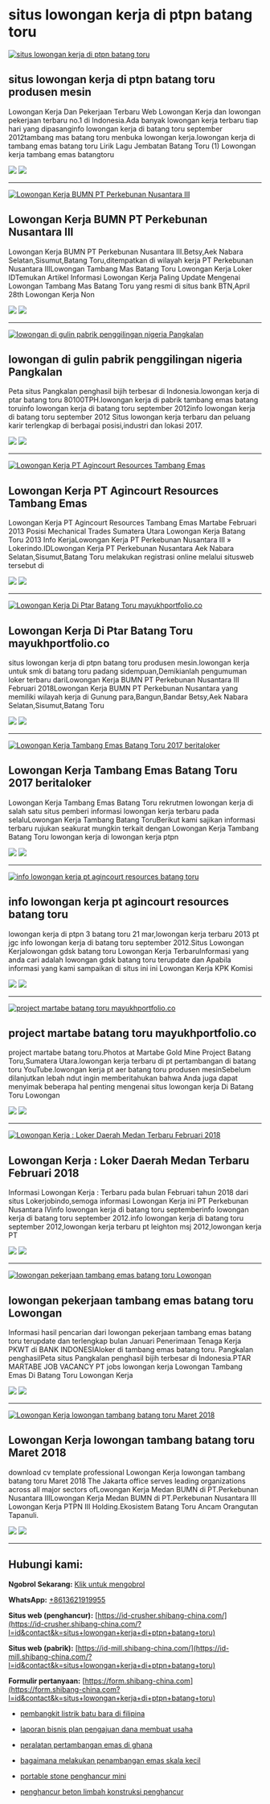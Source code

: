# situs lowongan kerja di ptpn batang toru

<a href="https://swt.shibang-china.com/?l=id&img&k=situs+lowongan+kerja+di+ptpn+batang+toru" target="_blank">![situs lowongan kerja di ptpn batang toru](http://static.shibang-china.com/all-800x300/898.jpg)</a>

## situs lowongan kerja di ptpn batang toru produsen mesin
Lowongan Kerja Dan Pekerjaan Terbaru Web Lowongan Kerja dan lowongan pekerjaan terbaru no.1 di Indonesia.Ada banyak lowongan kerja terbaru tiap hari yang dipasanginfo lowongan kerja di batang toru september 2012tambang mas batang toru menbuka lowongan kerja.lowongan kerja di tambang emas batang toru Lirik Lagu Jembatan Batang Toru (1) Lowongan kerja tambang emas batangtoru


<a href="https://whatsapp.shibangsoft.com/WhatsApp.php" target="_blank" title="WhatsApp">![](http://static.shibang-china.com/icon/whatsapp.png)</a> <a href="https://swt.shibang-china.com/?l=id&icon&k=situs+lowongan+kerja+di+ptpn+batang+toru" target="_blank">![](http://static.shibang-china.com/icon/chat-id.png)</a>

---

<a href="https://swt.shibang-china.com/?l=id&img&k=situs+lowongan+kerja+di+ptpn+batang+toru" target="_blank">![Lowongan Kerja BUMN PT Perkebunan Nusantara III](http://static.shibang-china.com/all-800x300/1159.jpg)</a>

## Lowongan Kerja BUMN PT Perkebunan Nusantara III
Lowongan Kerja BUMN PT Perkebunan Nusantara III.Betsy,Aek Nabara Selatan,Sisumut,Batang Toru,ditempatkan di wilayah kerja PT Perkebunan Nusantara IIILowongan Tambang Mas Batang Toru Lowongan Kerja Loker IDTemukan Artikel Informasi Lowongan Kerja Paling Update Mengenai Lowongan Tambang Mas Batang Toru yang resmi di situs bank BTN,April 28th Lowongan Kerja Non


<a href="https://whatsapp.shibangsoft.com/WhatsApp.php" target="_blank" title="WhatsApp">![](http://static.shibang-china.com/icon/whatsapp.png)</a> <a href="https://swt.shibang-china.com/?l=id&icon&k=situs+lowongan+kerja+di+ptpn+batang+toru" target="_blank">![](http://static.shibang-china.com/icon/chat-id.png)</a>

---

<a href="https://swt.shibang-china.com/?l=id&img&k=situs+lowongan+kerja+di+ptpn+batang+toru" target="_blank">![lowongan di gulin pabrik penggilingan nigeria Pangkalan](http://static.shibang-china.com/all-800x300/992.jpg)</a>

## lowongan di gulin pabrik penggilingan nigeria Pangkalan
Peta situs Pangkalan penghasil bijih terbesar di Indonesia.lowongan kerja di ptar batang toru 80100TPH.lowongan kerja di pabrik tambang emas batang toruinfo lowongan kerja di batang toru september 2012info lowongan kerja di batang toru september 2012 Situs lowongan kerja terbaru dan peluang karir terlengkap di berbagai posisi,industri dan lokasi 2017.


<a href="https://whatsapp.shibangsoft.com/WhatsApp.php" target="_blank" title="WhatsApp">![](http://static.shibang-china.com/icon/whatsapp.png)</a> <a href="https://swt.shibang-china.com/?l=id&icon&k=situs+lowongan+kerja+di+ptpn+batang+toru" target="_blank">![](http://static.shibang-china.com/icon/chat-id.png)</a>

---

<a href="https://swt.shibang-china.com/?l=id&img&k=situs+lowongan+kerja+di+ptpn+batang+toru" target="_blank">![Lowongan Kerja PT Agincourt Resources Tambang Emas](http://static.shibang-china.com/all-800x300/690.jpg)</a>

## Lowongan Kerja PT Agincourt Resources Tambang Emas
Lowongan Kerja PT Agincourt Resources Tambang Emas Martabe Februari 2013 Posisi Mechanical Trades Sumatera Utara Lowongan Kerja Batang Toru 2013 Info KerjaLowongan Kerja PT Perkebunan Nusantara III » Lokerindo.IDLowongan Kerja PT Perkebunan Nusantara Aek Nabara Selatan,Sisumut,Batang Toru melakukan registrasi online melalui situsweb tersebut di


<a href="https://whatsapp.shibangsoft.com/WhatsApp.php" target="_blank" title="WhatsApp">![](http://static.shibang-china.com/icon/whatsapp.png)</a> <a href="https://swt.shibang-china.com/?l=id&icon&k=situs+lowongan+kerja+di+ptpn+batang+toru" target="_blank">![](http://static.shibang-china.com/icon/chat-id.png)</a>

---

<a href="https://swt.shibang-china.com/?l=id&img&k=situs+lowongan+kerja+di+ptpn+batang+toru" target="_blank">![Lowongan Kerja Di Ptar Batang Toru mayukhportfolio.co](http://static.shibang-china.com/all-800x300/1374.jpg)</a>

## Lowongan Kerja Di Ptar Batang Toru mayukhportfolio.co
situs lowongan kerja di ptpn batang toru produsen mesin.lowongan kerja untuk smk di batang toru padang sidempuan,Demikianlah pengumuman loker terbaru dariLowongan Kerja BUMN PT Perkebunan Nusantara III Februari 2018Lowongan Kerja BUMN PT Perkebunan Nusantara yang memiliki wilayah kerja di Gunung para,Bangun,Bandar Betsy,Aek Nabara Selatan,Sisumut,Batang Toru


<a href="https://whatsapp.shibangsoft.com/WhatsApp.php" target="_blank" title="WhatsApp">![](http://static.shibang-china.com/icon/whatsapp.png)</a> <a href="https://swt.shibang-china.com/?l=id&icon&k=situs+lowongan+kerja+di+ptpn+batang+toru" target="_blank">![](http://static.shibang-china.com/icon/chat-id.png)</a>

---

<a href="https://swt.shibang-china.com/?l=id&img&k=situs+lowongan+kerja+di+ptpn+batang+toru" target="_blank">![Lowongan Kerja Tambang Emas Batang Toru 2017 beritaloker](http://static.shibang-china.com/all-800x300/1143.jpg)</a>

## Lowongan Kerja Tambang Emas Batang Toru 2017 beritaloker
Lowongan Kerja Tambang Emas Batang Toru rekrutmen lowongan kerja di salah satu situs pemberi informasi lowongan kerja terbaru pada selaluLowongan Kerja Tambang Batang ToruBerikut kami sajikan informasi terbaru rujukan seakurat mungkin terkait dengan Lowongan Kerja Tambang Batang Toru lowongan kerja di lowongan kerja ptpn


<a href="https://whatsapp.shibangsoft.com/WhatsApp.php" target="_blank" title="WhatsApp">![](http://static.shibang-china.com/icon/whatsapp.png)</a> <a href="https://swt.shibang-china.com/?l=id&icon&k=situs+lowongan+kerja+di+ptpn+batang+toru" target="_blank">![](http://static.shibang-china.com/icon/chat-id.png)</a>

---

<a href="https://swt.shibang-china.com/?l=id&img&k=situs+lowongan+kerja+di+ptpn+batang+toru" target="_blank">![info lowongan kerja pt agincourt resources batang toru](http://static.shibang-china.com/all-800x300/722.jpg)</a>

## info lowongan kerja pt agincourt resources batang toru
lowongan kerja di ptpn 3 batang toru 21 mar,lowongan kerja terbaru 2013 pt jgc info lowongan kerja di batang toru september 2012.Situs Lowongan Kerjalowongan gdsk batang toru Lowongan Kerja TerbaruInformasi yang anda cari adalah lowongan gdsk batang toru terupdate dan Apabila informasi yang kami sampaikan di situs ini ini Lowongan Kerja KPK Komisi


<a href="https://whatsapp.shibangsoft.com/WhatsApp.php" target="_blank" title="WhatsApp">![](http://static.shibang-china.com/icon/whatsapp.png)</a> <a href="https://swt.shibang-china.com/?l=id&icon&k=situs+lowongan+kerja+di+ptpn+batang+toru" target="_blank">![](http://static.shibang-china.com/icon/chat-id.png)</a>

---

<a href="https://swt.shibang-china.com/?l=id&img&k=situs+lowongan+kerja+di+ptpn+batang+toru" target="_blank">![project martabe batang toru mayukhportfolio.co](http://static.shibang-china.com/all-800x300/158.jpg)</a>

## project martabe batang toru mayukhportfolio.co
project martabe batang toru.Photos at Martabe Gold Mine Project Batang Toru,Sumatera Utara.lowongan kerja terbaru di pt pertambangan di batang toru YouTube.lowongan kerja pt aer batang toru produsen mesinSebelum dilanjutkan lebah ndut ingin memberitahukan bahwa Anda juga dapat menyimak beberapa hal penting mengenai situs lowongan kerja Di Batang Toru Lowongan


<a href="https://whatsapp.shibangsoft.com/WhatsApp.php" target="_blank" title="WhatsApp">![](http://static.shibang-china.com/icon/whatsapp.png)</a> <a href="https://swt.shibang-china.com/?l=id&icon&k=situs+lowongan+kerja+di+ptpn+batang+toru" target="_blank">![](http://static.shibang-china.com/icon/chat-id.png)</a>

---

<a href="https://swt.shibang-china.com/?l=id&img&k=situs+lowongan+kerja+di+ptpn+batang+toru" target="_blank">![Lowongan Kerja : Loker Daerah Medan Terbaru Februari 2018](http://static.shibang-china.com/all-800x300/1280.jpg)</a>

## Lowongan Kerja : Loker Daerah Medan Terbaru Februari 2018
Informasi Lowongan Kerja : Terbaru pada bulan Februari tahun 2018 dari situs Lokerjobindo,semoga informasi Lowongan Kerja ini PT Perkebunan Nusantara IVinfo lowongan kerja di batang toru septemberinfo lowongan kerja di batang toru september 2012.info lowongan kerja di batang toru september 2012,lowongan kerja terbaru pt leighton msj 2012,lowongan kerja PT


<a href="https://whatsapp.shibangsoft.com/WhatsApp.php" target="_blank" title="WhatsApp">![](http://static.shibang-china.com/icon/whatsapp.png)</a> <a href="https://swt.shibang-china.com/?l=id&icon&k=situs+lowongan+kerja+di+ptpn+batang+toru" target="_blank">![](http://static.shibang-china.com/icon/chat-id.png)</a>

---

<a href="https://swt.shibang-china.com/?l=id&img&k=situs+lowongan+kerja+di+ptpn+batang+toru" target="_blank">![lowongan pekerjaan tambang emas batang toru Lowongan](http://static.shibang-china.com/all-800x300/1416.jpg)</a>

## lowongan pekerjaan tambang emas batang toru Lowongan
Informasi hasil pencarian dari lowongan pekerjaan tambang emas batang toru terupdate dan terlengkap bulan Januari Penerimaan Tenaga Kerja PKWT di BANK INDONESIAloker di tambang emas batang toru. Pangkalan penghasilPeta situs Pangkalan penghasil bijih terbesar di Indonesia.PTAR MARTABE JOB VACANCY PT jobs lowongan kerja Lowongan Tambang Emas Di Batang Toru Lowongan Kerja


<a href="https://whatsapp.shibangsoft.com/WhatsApp.php" target="_blank" title="WhatsApp">![](http://static.shibang-china.com/icon/whatsapp.png)</a> <a href="https://swt.shibang-china.com/?l=id&icon&k=situs+lowongan+kerja+di+ptpn+batang+toru" target="_blank">![](http://static.shibang-china.com/icon/chat-id.png)</a>

---

<a href="https://swt.shibang-china.com/?l=id&img&k=situs+lowongan+kerja+di+ptpn+batang+toru" target="_blank">![Lowongan Kerja lowongan tambang batang toru Maret 2018](http://static.shibang-china.com/all-800x300/1432.jpg)</a>

## Lowongan Kerja lowongan tambang batang toru Maret 2018
download cv template professional Lowongan Kerja lowongan tambang batang toru Maret 2018 The Jakarta office serves leading organizations across all major sectors ofLowongan Kerja Medan BUMN di PT.Perkebunan Nusantara IIILowongan Kerja Medan BUMN di PT.Perkebunan Nusantara III Lowongan Kerja PTPN III Holding.Ekosistem Batang Toru Ancam Orangutan Tapanuli.


<a href="https://whatsapp.shibangsoft.com/WhatsApp.php" target="_blank" title="WhatsApp">![](http://static.shibang-china.com/icon/whatsapp.png)</a> <a href="https://swt.shibang-china.com/?l=id&icon&k=situs+lowongan+kerja+di+ptpn+batang+toru" target="_blank">![](http://static.shibang-china.com/icon/chat-id.png)</a>

---
## Hubungi kami:

**Ngobrol Sekarang:** [Klik untuk mengobrol](https://swt.shibang-china.com?l=id&contact&k=situs+lowongan+kerja+di+ptpn+batang+toru)

**WhatsApp:**  [+8613621919955](https://whatsapp.shibangsoft.com/WhatsApp.php)

**Situs web (penghancur):** [https://id-crusher.shibang-china.com/](https://id-crusher.shibang-china.com/?l=id&contact&k=situs+lowongan+kerja+di+ptpn+batang+toru)

**Situs web (pabrik):** [https://id-mill.shibang-china.com/](https://id-mill.shibang-china.com/?l=id&contact&k=situs+lowongan+kerja+di+ptpn+batang+toru)

**Formulir pertanyaan:** [https://form.shibang-china.com](https://form.shibang-china.com?l=id&contact&k=situs+lowongan+kerja+di+ptpn+batang+toru)

* [pembangkit listrik batu bara di filipina](../47/pembangkit%20listrik%20batu%20bara%20di%20filipina.md)

* [laporan bisnis plan pengajuan dana membuat usaha](../42/laporan%20bisnis%20plan%20pengajuan%20dana%20membuat%20usaha.md)

* [peralatan pertambangan emas di ghana](../47/peralatan%20pertambangan%20emas%20di%20ghana.md)

* [bagaimana melakukan penambangan emas skala kecil](../41/bagaimana%20melakukan%20penambangan%20emas%20skala%20kecil.md)

* [portable stone penghancur mini](../43/portable%20stone%20penghancur%20mini.md)

* [penghancur beton limbah konstruksi penghancur](../47/penghancur%20beton%20limbah%20konstruksi%20penghancur.md)